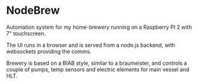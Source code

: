 NodeBrew
========

Automation system for my home-brewery running on a Raspberry PI 2 with 7" touchscreen.

The UI runs in a browser and is served from a node.js backend, with websockets providing the comms.

Brewery is based on a BIAB style, similar to a braumeister, and controls a couple of pumps, temp sensors and electric elements for main vessel and HLT.

